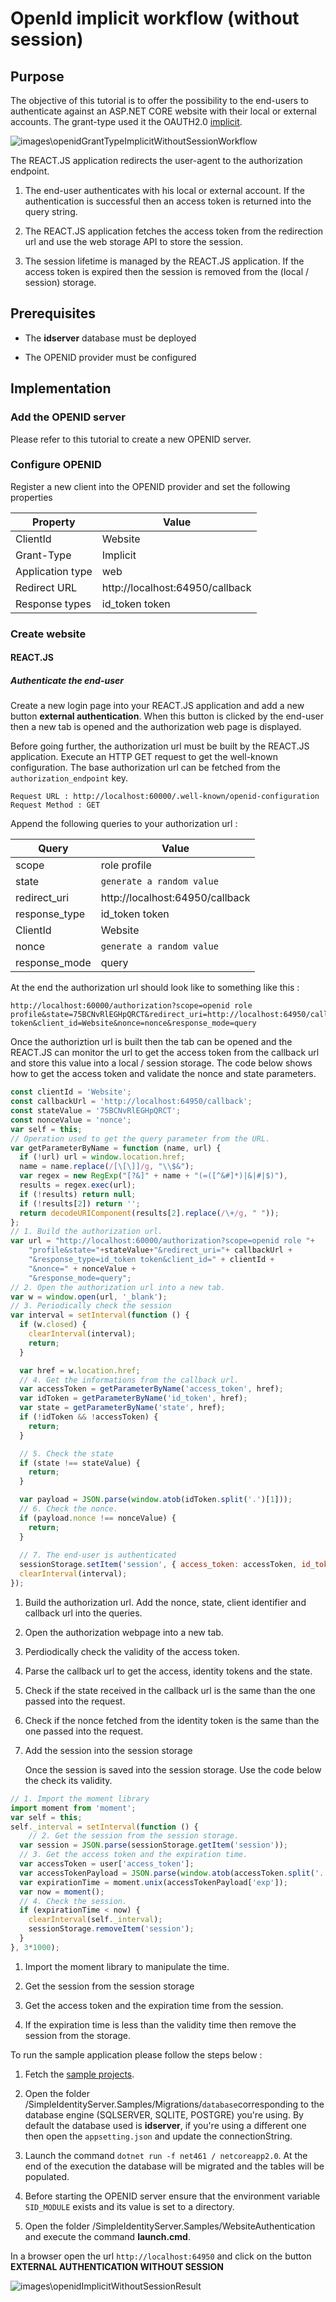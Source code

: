 # OpenId implicit workflow (without session)

## Purpose

The objective of this tutorial is to offer the possibility to the end-users to authenticate against an ASP.NET CORE website with their local or external accounts. The grant-type used it the OAUTH2.0 [implicit](https://tools.ietf.org/html/rfc6749#section-4.2).

![images\openidGrantTypeImplicitWithoutSessionWorkflow](images\openidGrantTypeImplicitWithoutSessionWorkflow.png)

The REACT.JS application redirects the user-agent to the authorization endpoint.

1. The end-user authenticates with his local or external account. If the authentication is successful then an access token is returned into the query string.

2. The REACT.JS application fetches the access token from the redirection url and use the web storage API to store the session. 

3. The session lifetime is managed by the REACT.JS application. If the access token is expired then the session is removed from the (local / session) storage.

## Prerequisites

* The **idserver** database must be deployed

* The OPENID provider must be configured

## Implementation

### Add the OPENID server

Please refer to this tutorial to create a new OPENID server.

### Configure OPENID

Register a new client into the OPENID provider and set the following properties

| Property         | Value                           |
| ---------------- | ------------------------------- |
| ClientId         | Website                         |
| Grant-Type       | Implicit                        |
| Application type | web                             |
| Redirect URL     | http://localhost:64950/callback |
| Response types   | id_token token                  |

### Create website

#### REACT.JS

##### Authenticate the end-user

Create a new login page into your REACT.JS application and add a new button **external authentication**. When this button is clicked by the end-user then a new tab is opened and the authorization web page is displayed.

Before going further, the authorization url must be built by the REACT.JS application. Execute an HTTP GET request to get the well-known configuration. The base authorization url can be fetched from the ``` authorization_endpoint``` key.

```textile
Request URL : http://localhost:60000/.well-known/openid-configuration
Request Method : GET
```

Append the following queries to your authorization url : 

| Query         | Value                           |
| ------------- | ------------------------------- |
| scope         | role profile                    |
| state         | ```generate a random value```   |
| redirect_uri  | http://localhost:64950/callback |
| response_type | id_token token                  |
| ClientId      | Website                         |
| nonce         | ```generate a random value ```  |
| response_mode | query                           |

At the end the authorization url should look like to something like this : 

```textile
http://localhost:60000/authorization?scope=openid role profile&state=75BCNvRlEGHpQRCT&redirect_uri=http://localhost:64950/callback&response_type=id_token token&client_id=Website&nonce=nonce&response_mode=query
```

Once the authoriztion url is built then the tab can be opened and the REACT.JS can monitor the url to get the access token from the callback url and store this value into a local / session storage. The code below shows how to get the access token and validate the nonce and state parameters.    

```javascript
const clientId = 'Website';
const callbackUrl = 'http://localhost:64950/callback';
const stateValue = '75BCNvRlEGHpQRCT';
const nonceValue = 'nonce';
var self = this;
// Operation used to get the query parameter from the URL.
var getParameterByName = function (name, url) {
  if (!url) url = window.location.href;
  name = name.replace(/[\[\]]/g, "\\$&");
  var regex = new RegExp("[?&]" + name + "(=([^&#]*)|&|#|$)"),
  results = regex.exec(url);
  if (!results) return null;
  if (!results[2]) return '';
  return decodeURIComponent(results[2].replace(/\+/g, " "));
};
// 1. Build the authorization url.
var url = "http://localhost:60000/authorization?scope=openid role "+
    "profile&state="+stateValue+"&redirect_uri="+ callbackUrl + 
    "&response_type=id_token token&client_id=" + clientId + 
    "&nonce=" + nonceValue +
    "&response_mode=query";
// 2. Open the authorization url into a new tab.
var w = window.open(url, '_blank');
// 3. Periodically check the session
var interval = setInterval(function () {
  if (w.closed) {
    clearInterval(interval);
    return;
  }

  var href = w.location.href;
  // 4. Get the informations from the callback url.
  var accessToken = getParameterByName('access_token', href);
  var idToken = getParameterByName('id_token', href);
  var state = getParameterByName('state', href);
  if (!idToken && !accessToken) {
  	return;
  }

  // 5. Check the state
  if (state !== stateValue) {
  	return;
  }

  var payload = JSON.parse(window.atob(idToken.split('.')[1]));
  // 6. Check the nonce.
  if (payload.nonce !== nonceValue) {
  	return;
  }
  
  // 7. The end-user is authenticated
  sessionStorage.setItem('session', { access_token: accessToken, id_token: idToken });
  clearInterval(interval);
});
```

1. Build the authorization url. Add the nonce, state, client identifier and callback url into the queries.

2. Open the authorization webpage into a new tab.

3. Perdiodically check the validity of the access token.

4. Parse the callback url to get the access, identity tokens and the state.

5. Check if the state received in the callback url is the same than the one passed into the request.

6. Check if the nonce fetched from the identity token is the same than the one passed into the request.

7. Add the session into the session storage

   Once the session is saved into the session storage. Use the code below the check its validity.

```javascript
// 1. Import the moment library
import moment from 'moment';
var self = this;
self._interval = setInterval(function () {
	// 2. Get the session from the session storage.
  var session = JSON.parse(sessionStorage.getItem('session'));
  // 3. Get the access token and the expiration time.
  var accessToken = user['access_token'];
  var accessTokenPayload = JSON.parse(window.atob(accessToken.split('.')[1]));
  var expirationTime = moment.unix(accessTokenPayload['exp']);
  var now = moment();
  // 4. Check the session.
  if (expirationTime < now) {
  	clearInterval(self._interval);
    sessionStorage.removeItem('session');
  }
}, 3*1000);
```

1. Import the moment library to manipulate the time.

2. Get the session from the session storage

3. Get the access token and the expiration time from the session.

4. If the expiration time is less than the validity time then remove the session from the storage.


To run the sample application please follow the steps below :

1. Fetch the  [sample projects](https://github.com/thabart/SimpleIdentityServer.Samples.git).

2. Open the folder /SimpleIdentityServer.Samples/Migrations/```database```corresponding to the database engine (SQLSERVER, SQLITE, POSTGRE) you're using. By default the database used is **idserver**, if you're using a different one then open the ```appsetting.json``` and update the connectionString.

3. Launch the command ```dotnet run -f net461 / netcoreapp2.0```. At the end of the execution the database will be migrated and the tables will be populated.

4. Before starting the OPENID server ensure that the environment variable ```SID_MODULE``` exists and its value is set to a directory.

5. Open the folder /SimpleIdentityServer.Samples/WebsiteAuthentication and execute the command **launch.cmd**.

In a browser open the url ```http://localhost:64950``` and click on the button **EXTERNAL AUTHENTICATION WITHOUT SESSION**

![images\openidImplicitWithoutSessionResult](images\openidImplicitWithoutSessionResult.png)






